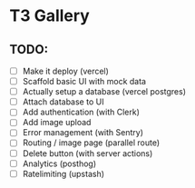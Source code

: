 # T3 Gallery

## TODO:

- [ ] Make it deploy (vercel)
- [ ] Scaffold basic UI with mock data
- [ ] Actually setup a database (vercel postgres)
- [ ] Attach database to UI
- [ ] Add authentication (with Clerk)
- [ ] Add image upload
- [ ] Error management (with Sentry)
- [ ] Routing / image page (parallel route)
- [ ] Delete button (with server actions)
- [ ] Analytics (posthog)
- [ ] Ratelimiting (upstash)
